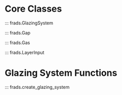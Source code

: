 
# Core Classes

::: frads.GlazingSystem

::: frads.Gap

::: frads.Gas

::: frads.LayerInput

# Glazing System Functions

::: frads.create_glazing_system

